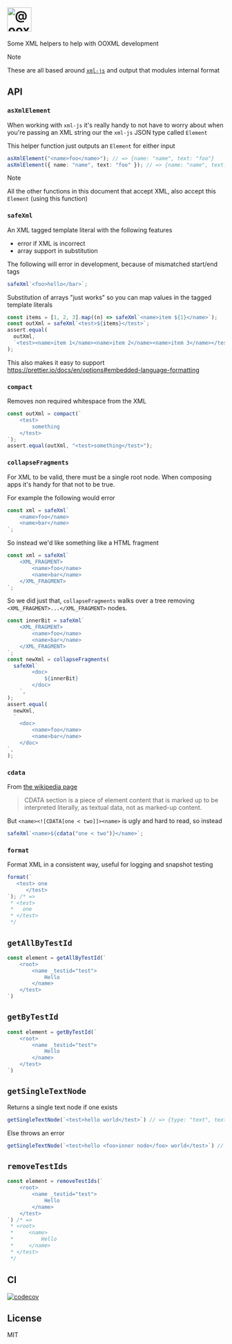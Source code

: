 <h1>
    <picture>
        <source media="(prefers-color-scheme: dark)" srcset="https://ooxml-tools.github.io/design/images/xml-dark.png">
        <source media="(prefers-color-scheme: light)" srcset="https://ooxml-tools.github.io/design/images/xml-light.png">
        <img alt="@ooxml-tools/xml" height="56" src="https://ooxml-tools.github.io/design/images/xml-light.png">
    </picture>
</h1>

Some XML helpers to help with OOXML development

> [!NOTE]
> These are all based around [`xml-js`](https://www.npmjs.com/package/xml-js) and output that modules internal format

## API

### `asXmlElement`

When working with `xml-js` it's really handy to not have to worry about when you're passing an XML string our the `xml-js` JSON type called `Element`

This helper function just outputs an `Element` for either input

```ts
asXmlElement("<name>foo</name>"); // => {name: "name", text: "foo"}
asXmlElement({ name: "name", text: "foo" }); // => {name: "name", text: "foo"}
```

> [!NOTE]
> All the other functions in this document that accept XML, also accept this `Element` (using this function)

### `safeXml`

An XML tagged template literal with the following features

- error if XML is incorrect
- array support in substitution

The following will error in development, because of mismatched start/end tags

```ts
safeXml`<foo>hello</bar>`;
```

Substitution of arrays "just works" so you can map values in the tagged template literals

```ts
const items = [1, 2, 3].map((n) => safeXml`<name>item ${1}</name>`);
const outXml = safeXml`<test>${items}</test>`;
assert.equal(
  outXml,
  `<test><name>item 1</name><name>item 2</name><name>item 3</name></test>`,
);
```

This also makes it easy to support <https://prettier.io/docs/en/options#embedded-language-formatting>

### `compact`

Removes non required whitespace from the XML

```ts
const outXml = compact(`
    <test>
        something
    </test>
`);
assert.equal(outXml, "<test>something</test>");
```

### `collapseFragments`

For XML to be valid, there must be a single root node. When composing apps it's handy for that not to be true.

For example the following would error

```ts
const xml = safeXml`
    <name>foo</name>
    <name>bar</name>
`;
```

So instead we'd like something like a HTML fragment

```ts
const xml = safeXml`
    <XML_FRAGMENT>
        <name>foo</name>
        <name>bar</name>
    </XML_FRAGMENT>
`;
```

So we did just that, `collapseFragments` walks over a tree removing `<XML_FRAGMENT>...</XML_FRAGMENT>` nodes.

```ts
const innerBit = safeXml`
    <XML_FRAGMENT>
        <name>foo</name>
        <name>bar</name>
    </XML_FRAGMENT>
`;
const newXml = collapseFragments(
  safeXml`
        <doc>
            ${innerBit}
        </doc>
    `,
);
assert.equal(
  newXml,
  `
    <doc>
        <name>foo</name>
        <name>bar</name>
    </doc>
`,
);
```

### `cdata`

From [the wikipedia page](https://en.wikipedia.org/wiki/CDATA)

> CDATA section is a piece of element content that is marked up to be interpreted literally, as textual data, not as marked-up content.

But `<name><![CDATA[one < two]]><name>` is ugly and hard to read, so instead

```ts
safeXml`<name>${cdata("one < two")}</name>`;
```

### `format`

Format XML in a consistent way, useful for logging and snapshot testing

```ts
format(`
   <test> one
      </test>
`); /* =>
 * <test>
 *   one
 * </test>
 */
```

## `getAllByTestId`

```ts
const element = getAllByTestId(`
    <root>
        <name _testid="test">
            Hello
        </name>
    </test>
`)
```

## `getByTestId`

```ts
const element = getByTestId(`
    <root>
        <name _testid="test">
            Hello
        </name>
    </test>
`)
```

## `getSingleTextNode`
Returns a single text node if one exists

```ts
getSingleTextNode(`<test>hello world</test>`) // => {type: "text", text: "hello world"}
```

Else throws an error

```ts
getSingleTextNode(`<test>hello <foo>inner node</foo> world</test>`) // => throws Error
```

## `removeTestIds`

```ts
const element = removeTestIds(`
    <root>
        <name _testid="test">
            Hello
        </name>
    </test>
`) /* =>
 * <root>
 *     <name>
 *         Hello
 *     </name>
 * </test>
 */
```



## CI

[![codecov](https://codecov.io/gh/ooxml-tools/xml/graph/badge.svg?token=N82AKMVJM7)](https://codecov.io/gh/ooxml-tools/xml)

## License

MIT
